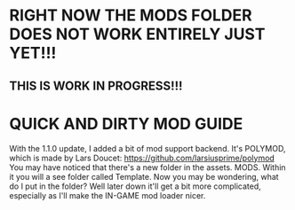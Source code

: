 # RIGHT NOW THE MODS FOLDER DOES NOT WORK ENTIRELY JUST YET!!!
## THIS IS WORK IN PROGRESS!!!

# QUICK AND DIRTY MOD GUIDE

With the 1.1.0 update, I added a bit of mod support backend.
It's POLYMOD, which is made by Lars Doucet: https://github.com/larsiusprime/polymod
You may have noticed that there's a new folder in the assets. MODS. Within it you will a see folder called Template.
Now you may be wondering, what do I put in the folder? Well later down it'll get a bit more complicated, especially as I'll make the IN-GAME mod loader nicer.
